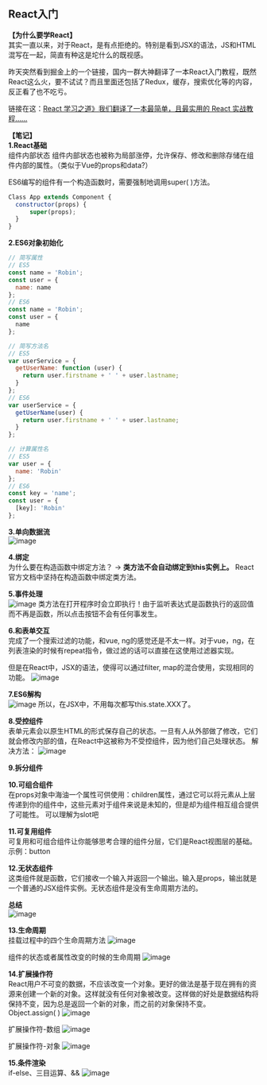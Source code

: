 ## React入门
**【为什么要学React】**  
其实一直以来，对于React，是有点拒绝的。特别是看到JSX的语法，JS和HTML混写在一起，简直有种这是坨什么的既视感。

昨天突然看到掘金上的一个链接，国内一群大神翻译了一本React入门教程，既然React这么火，要不试试？而且里面还包括了Redux，缓存，搜索优化等的内容，反正看了也不吃亏。

链接在这：[React 学习之道》我们翻译了一本最简单，且最实用的 React 实战教程……](https://zhuanlan.zhihu.com/p/33305494)

**【笔记】**  
**1.React基础**  
组件内部状态
组件内部状态也被称为局部涨停，允许保存、修改和删除存储在组件内部的属性。（类似于Vue的props和data?）

ES6编写的组件有一个构造函数时，需要强制地调用super( )方法。
```javascript
Class App extends Component {
  constructor(props) {
      super(props);
  }
}
```

**2.ES6对象初始化**  
```javascript
// 简写属性
// ES5
const name = 'Robin';
const user = {
  name: name
};
// ES6
const name = 'Robin';
const user = {
  name
};

// 简写方法名
// ES5
var userService = {
  getUserName: function (user) {
    return user.firstname + ' ' + user.lastname;
  }
};
// ES6
var userService = {
  getUserName(user) {
    return user.firstname + ' ' + user.lastname;
  }
};

// 计算属性名
// ES5
var user = {
  name: 'Robin'
};
// ES6
const key = 'name';
const user = {
  [key]: 'Robin'
};
```

**3.单向数据流**  
![image](https://user-images.githubusercontent.com/35365161/35478969-f34b6494-0425-11e8-9fed-82811389390b.png)

**4.绑定**  
为什么要在构造函数中绑定方法？ -> **类方法不会自动绑定到this实例上。**
React官方文档中坚持在构造函数中绑定类方法。

**5.事件处理**  
![image](https://user-images.githubusercontent.com/35365161/35479009-ddfcbca4-0426-11e8-9d5e-ba3616abb286.png)
类方法在打开程序时会立即执行！由于监听表达式是函数执行的返回值而不再是函数，所以点击按钮不会有任何事发生。

**6.和表单交互**  
完成了一个搜索过滤的功能，和vue, ng的感觉还是不太一样。对于vue，ng，在列表渲染的时候有repeat指令，做过滤的话可以直接在这使用过滤器实现。
  
但是在React中，JSX的语法，使得可以通过filter, map的混合使用，实现相同的功能。
![image](https://user-images.githubusercontent.com/35365161/35479197-6a24c21c-042c-11e8-8866-36305ad2789a.png)

**7.ES6解构**  
![image](https://user-images.githubusercontent.com/35365161/35479209-aea33fa4-042c-11e8-86d2-986d34633e33.png)
所以，在JSX中，不用每次都写this.state.XXX了。

**8.受控组件**  
表单元素会以原生HTML的形式保存自己的状态。一旦有人从外部做了修改，它们就会修改内部的值，在React中这被称为不受控组件，因为他们自己处理状态。
解决方法：
![image](https://user-images.githubusercontent.com/35365161/35479463-289c3a8a-0433-11e8-997f-60eb782c5dc9.png)

**9.拆分组件**  

**10.可组合组件**  
在props对象中海油一个属性可供使用：children属性，通过它可以将元素从上层传递到你的组件中，这些元素对于组件来说是未知的，但是却为组件相互组合提供了可能性。
可以理解为slot吧

**11.可复用组件**  
可复用和可组合组件让你能够思考合理的组件分层，它们是React视图层的基础。
示例：button

**12.无状态组件**  
这类组件就是函数，它们接收一个输入并返回一个输出。输入是props，输出就是一个普通的JSX组件实例。无状态组件是没有生命周期方法的。

**总结**  
![image](https://user-images.githubusercontent.com/35365161/35479912-fec2d0ec-043d-11e8-9473-6691635d298b.png)

**13.生命周期**  
挂载过程中的四个生命周期方法
![image](https://user-images.githubusercontent.com/35365161/35499753-afcb1568-050e-11e8-8f34-9daa653df4fa.png)

组件的状态或者属性改变的时候的生命周期
![image](https://user-images.githubusercontent.com/35365161/35499756-b612d2bc-050e-11e8-96e7-0914ab042342.png)

**14.扩展操作符**  
React用户不可变的数据，不应该改变一个对象。更好的做法是基于现在拥有的资源来创建一个新的对象。这样就没有任何对象被改变。这样做的好处是数据结构将保持不变，因为总是返回一个新的对象，而之前的对象保持不变。
Object.assign( )
![image](https://user-images.githubusercontent.com/35365161/35500123-56d6518c-0510-11e8-9b4a-9b97c8880abf.png)

扩展操作符-数组
![image](https://user-images.githubusercontent.com/35365161/35500149-768040c4-0510-11e8-8406-ea36a8e97fbb.png)

扩展操作符-对象
![image](https://user-images.githubusercontent.com/35365161/35500192-926af752-0510-11e8-9144-68ae2a714a64.png)

**15.条件渲染**  
if-else、三目运算、&&
![image](https://user-images.githubusercontent.com/35365161/35500380-42f611e2-0511-11e8-9180-2b693b8d2079.png)
















